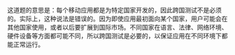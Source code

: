 这道题的意思是：每个移动应用都是为特定国家开发的，因此跨国测试不是必须的。实际上，这种说法是错误的。因为即使应用最初面向某个国家，用户可能会在其他国家使用，或者以后要扩展到国际市场。不同国家在语言、法律、网络环境、硬件设备等方面都可能不同，所以跨国测试是必要的，以保证应用在不同环境下都能正常运行。